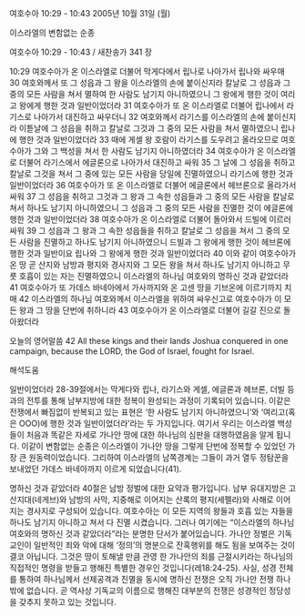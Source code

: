 여호수아 10:29 - 10:43 
2005년 10월 31일 (월)

이스라엘의 변함없는 순종



여호수아 10:29 - 10:43 / 새찬송가 341 장


10:29 여호수아가 온 이스라엘로 더불어 막게다에서 립나로 나아가서 립나와 싸우매 30 여호와께서 또 그 성읍과 그 왕을 이스라엘의 손에 붙이신지라 칼날로 그 성읍과 그 중의 모든 사람을 쳐서 멸하여 한 사람도 남기지 아니하였으니 그 왕에게 행한 것이 여리고 왕에게 행한 것과 일반이었더라 31 여호수아가 또 온 이스라엘로 더불어 립나에서 라기스로 나아가서 대진하고 싸우더니 32 여호와께서 라기스를 이스라엘의 손에 붙이신지라 이튿날에 그 성읍을 취하고 칼날로 그것과 그 중의 모든 사람을 쳐서 멸하였으니 립나에 행한 것과 일반이었더라 33 때에 게셀 왕 호람이 라기스를 도우려고 올라오므로 여호수아가 그와 그 백성을 쳐서 한 사람도 남기지 아니하였더라 34 여호수아가 온 이스라엘로 더불어 라기스에서 에글론으로 나아가서 대진하고 싸워 35 그 날에 그 성읍을 취하고 칼날로 그것을 쳐서 그 중에 있는 모든 사람을 당일에 진멸하였으니 라기스에 행한 것과 일반이었더라 36 여호수아가 또 온 이스라엘로 더불어 에글론에서 헤브론으로 올라가서 싸워 37 그 성읍을 취하고 그것과 그 왕과 그 속한 성읍들과 그 중의 모든 사람을 칼날로 쳐서 하나도 남기지 아니하였으니 그 성읍과 그 중의 모든 사람을 진멸한 것이 에글론에 행한 것과 일반이었더라 38 여호수아가 온 이스라엘로 더불어 돌아와서 드빌에 이르러 싸워 39 그 성읍과 그 왕과 그 속한 성읍들을 취하고 칼날로 그 성읍을 쳐서 그 중의 모든 사람을 진멸하고 하나도 남기지 아니하였으니 드빌과 그 왕에게 행한 것이 헤브론에 행한 것과 일반이요 립나와 그 왕에게 행한 것과 일반이었더라 40 이와 같이 여호수아가 온 땅 곧 산지와 남방과 평지와 경사지와 그 모든 왕을 쳐서 하나도 남기지 아니하고 무릇 호흡이 있는 자는 진멸하였으니 이스라엘의 하나님 여호와의 명하신 것과 같았더라 41 여호수아가 또 가데스 바네아에서 가사까지와 온 고센 땅을 기브온에 이르기까지 치매 42 이스라엘의 하나님 여호와께서 이스라엘을 위하여 싸우신고로 여호수아가 이 모든 왕과 그 땅을 단번에 취하니라 43 여호수아가 온 이스라엘로 더불어 길갈 진으로 돌아왔더라 

오늘의 영어말씀 
42 All these kings and their lands Joshua conquered in one campaign, because the LORD, the God of Israel, fought for Israel.

해석도움





일반이었더라 
28-39절에서는 막게다와 립나, 라기스와 게셀, 에글론과 헤브론, 더빌 등과의 전투를 통해 남부지방에 대한 정복이 완성되는 과정이 기록되어 있습니다. 이같은 전쟁에서 빠짐없이 반복되고 있는 표현은 ‘한 사람도 남기지 아니하였으니’와 ‘여리고(혹은 OOO)에 행한 것과 일반이었더라’라는 두 가지입니다. 여기서 우리는 이스라엘 백성들이 처음과 똑같은 자세로 가나안 땅에 대한 하나님의 심판을 대행하였음을 알게 됩니다. 이같이 변함없는 순종은 이스라엘이 가나안 땅을 그렇게 단번에 정복할 수 있었던 가장 큰 원동력이었습니다. 그리하여 이스라엘의 남쪽경계는 그들이 과거 열두 정탐꾼을 보내었던 가데스 바네아까지 이르게 되었습니다(41). 

명하신 것과 같았더라 
40절은 남방 정벌에 대한 요약과 평가입니다. 남부 유대지방은 고산지대(네게브)와 남방의 사막, 지중해로 이어지는 산록의 평지(세펠라)와 사해로 이어지는 경사지로 구성되어 있습니다. 여호수아는 이 모든 지역의 왕들과 호흡 있는 자들을 하나도 남기지 아니하고 쳐서 다 진멸 시켰습니다. 그러나 여기에는 “이스라엘의 하나님 여호와의 명하신 것과 같았더라”라는 분명한 단서가 붙어있습니다. 가나안 정벌은 기독교인이 일반적인 죄와 악에 대해 ‘정의’의 명분으로 잔혹행위를 해도 됨을 보여주는 것이 결코 아닙니다. 그것은 땅이 토해낼 만큼 관영 한 가나안의 죄를 근절시키라는 하나님의 직접적인 명령을 받들고 행해진 특별한 경우인 것입니다(레18:24-25). 사실, 성경 전체를 통하여 하나님께서 선제공격과 진멸을 동시에 명하신 전쟁은 오직 가나안 전쟁 하나밖에 없습니다. 곧 역사상 기독교의 이름으로 행해진 대부분의 전쟁은 성경적인 정당성을 갖추지 못하고 있는 것입니다.